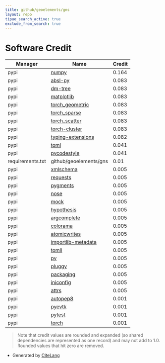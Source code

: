 ```yaml
---
title: github/geoelements/gns
layout: repo
tipue_search_active: true
exclude_from_search: true
---
```

# Software Credit

|Manager|Name|Credit|
|-------|----|------|
|pypi|[numpy](https://www.numpy.org)|0.164|
|pypi|[absl-py](https://github.com/abseil/abseil-py)|0.083|
|pypi|[dm-tree](https://github.com/deepmind/tree)|0.083|
|pypi|[matplotlib](https://matplotlib.org)|0.083|
|pypi|[torch_geometric](https://pyg.org)|0.083|
|pypi|[torch_sparse](https://github.com/rusty1s/pytorch_sparse)|0.083|
|pypi|[torch_scatter](https://github.com/rusty1s/pytorch_scatter)|0.083|
|pypi|[torch-cluster](https://github.com/rusty1s/pytorch_cluster)|0.083|
|pypi|[typing-extensions](https://pypi.org/project/typing-extensions)|0.082|
|pypi|[toml](https://github.com/uiri/toml)|0.041|
|pypi|[pycodestyle](https://pycodestyle.pycqa.org/)|0.041|
|requirements.txt|github/geoelements/gns|0.01|
|pypi|[xmlschema](https://github.com/sissaschool/xmlschema)|0.005|
|pypi|[requests](https://pypi.org/project/requests)|0.005|
|pypi|[pygments](https://pypi.org/project/pygments)|0.005|
|pypi|[nose](https://pypi.org/project/nose)|0.005|
|pypi|[mock](https://pypi.org/project/mock)|0.005|
|pypi|[hypothesis](https://pypi.org/project/hypothesis)|0.005|
|pypi|[argcomplete](https://pypi.org/project/argcomplete)|0.005|
|pypi|[colorama](https://pypi.org/project/colorama)|0.005|
|pypi|[atomicwrites](https://pypi.org/project/atomicwrites)|0.005|
|pypi|[importlib-metadata](https://pypi.org/project/importlib-metadata)|0.005|
|pypi|[tomli](https://pypi.org/project/tomli)|0.005|
|pypi|[py](https://pypi.org/project/py)|0.005|
|pypi|[pluggy](https://pypi.org/project/pluggy)|0.005|
|pypi|[packaging](https://pypi.org/project/packaging)|0.005|
|pypi|[iniconfig](https://pypi.org/project/iniconfig)|0.005|
|pypi|[attrs](https://pypi.org/project/attrs)|0.005|
|pypi|[autopep8](https://github.com/hhatto/autopep8)|0.001|
|pypi|[pyevtk](https://github.com/pyscience-projects/pyevtk)|0.001|
|pypi|[pytest](https://docs.pytest.org/en/latest/)|0.001|
|pypi|[torch](https://pytorch.org/)|0.001|


> Note that credit values are rounded and expanded (so shared dependencies are represented as one record) and may not add to 1.0. Rounded values that hit zero are removed.


- Generated by [CiteLang](https://github.com/vsoch/citelang)
